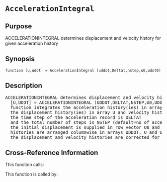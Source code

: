 
<!-- <a name="_top"></a>
<div><a href="../../../_index.md">Home</a> &gt;  <a href="#">latest</a> &gt; <a href="#">Analysis_Functions</a> &gt; <a href="_index.md">Dynamic</a> &gt; AccelerationIntegral.m</div> -->

<!--<table width="100%"><tr><td align="left"><a href="../../../_index.md"><img alt="<" border="0" src="../../../left.png">&nbsp;Master index</a></td>
<td align="right"><a href="_index.md">Index for latest\Analysis_Functions\Dynamic&nbsp;<img alt=">" border="0" src="../../../right.png"></a></td></tr></table>-->
# `AccelerationIntegral`
<!-- <h1>AccelerationIntegral
</h1> -->

## <a name="_name"></a>Purpose

<!-- <h2 id="purpose"><a name="_name"></a>Purpose</h2> -->

ACCELERATIONINTEGRAL determines displacement and velocity history for given acceleration history

<!-- <div class="box"><strong>ACCELERATIONINTEGRAL determines displacement and velocity history for given acceleration history</strong></div> -->

## <a name="_synopsis"></a>Synopsis

`function [u,udot] = AccelerationIntegral (uddot,Deltat,nstep,u0,udot0)` 
## <a name="_description"></a>Description

<pre class="comment">ACCELERATIONINTEGRAL determines displacement and velocity history for given acceleration history 
  [U,UDOT] = ACCELERATIONINTEGRAL (UDDOT,DELTAT,NSTEP,U0,UDOT0)
  function integrates the acceleration history(ies) in array UDDOT to obtain
  the displacement history(ies) in array U and velocity history(ies) in array UDOT;
  the time step of the acceleration record is DELTAT
  and the total number of steps is NSTEP (default=no of acceleration values) 
  the initial displacement is supplied in row vector U0 and the initial velocity in row vector UDOT0 (default=0);
  histories are arranged columnwise in arrays UDDOT, U and UDOT (column no=history no);
  the displacement and velocity histories are corrected for zero end values</pre>
<!-- <div class="fragment"><pre class="comment">ACCELERATIONINTEGRAL determines displacement and velocity history for given acceleration history 
  [U,UDOT] = ACCELERATIONINTEGRAL (UDDOT,DELTAT,NSTEP,U0,UDOT0)
  function integrates the acceleration history(ies) in array UDDOT to obtain
  the displacement history(ies) in array U and velocity history(ies) in array UDOT;
  the time step of the acceleration record is DELTAT
  and the total number of steps is NSTEP (default=no of acceleration values) 
  the initial displacement is supplied in row vector U0 and the initial velocity in row vector UDOT0 (default=0);
  histories are arranged columnwise in arrays UDDOT, U and UDOT (column no=history no);
  the displacement and velocity histories are corrected for zero end values</pre></div> -->

<!-- crossreference -->
## <a name="_cross"></a>Cross-Reference Information

This function calls:
<ul style="list-style-image:url(../../../matlabicon.gif)">
</ul>
This function is called by:
<ul style="list-style-image:url(../../../matlabicon.gif)">
</ul>
<!-- crossreference -->




<!-- <hr><address>Generated on Thu 28-Jan-2021 18:22:44 by <strong><a href="http://www.artefact.tk/software/matlab/m2html/" title="Matlab Documentation in HTML">m2html</a></strong> &copy; 2005</address> -->